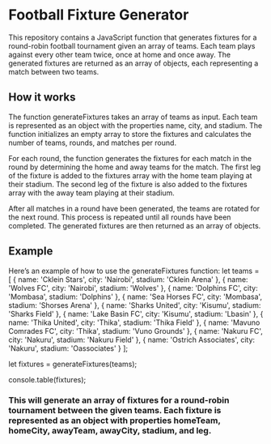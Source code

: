 # Football Fixture Generator
This repository contains a JavaScript function that generates fixtures for a round-robin football tournament given an array of teams. Each team plays against every other team twice, once at home and once away. The generated fixtures are returned as an array of objects, each representing a match between two teams.

## How it works
The function generateFixtures takes an array of teams as input. Each team is represented as an object with the properties name, city, and stadium. The function initializes an empty array to store the fixtures and calculates the number of teams, rounds, and matches per round.

For each round, the function generates the fixtures for each match in the round by determining the home and away teams for the match. The first leg of the fixture is added to the fixtures array with the home team playing at their stadium. The second leg of the fixture is also added to the fixtures array with the away team playing at their stadium.

After all matches in a round have been generated, the teams are rotated for the next round. This process is repeated until all rounds have been completed. The generated fixtures are then returned as an array of objects.

## Example
Here’s an example of how to use the generateFixtures function:
let teams = [
    { name: 'Cklein Stars', city: 'Nairobi', stadium: 'Cklein Arena' },
    { name: 'Wolves FC', city: 'Nairobi', stadium: 'Wolves' },
    { name: 'Dolphins FC', city: 'Mombasa', stadium: 'Dolphins' },
    { name: 'Sea Horses FC', city: 'Mombasa', stadium: 'Shorses Arena' },
    { name: 'Sharks United', city: 'Kisumu', stadium: 'Sharks Field' },
    { name: 'Lake Basin FC', city: 'Kisumu', stadium: 'Lbasin' },
    { name: 'Thika United', city: 'Thika', stadium: 'Thika Field' },
    { name: 'Mavuno Comrades FC', city: 'Thika', stadium: 'Vuno Grounds' },
    { name: 'Nakuru FC', city: 'Nakuru', stadium: 'Nakuru Field' },
    { name: 'Ostrich Associates', city: 'Nakuru', stadium: 'Oassociates' }
];

let fixtures = generateFixtures(teams);

console.table(fixtures);

### This will generate an array of fixtures for a round-robin tournament between the given teams. Each fixture is represented as an object with properties homeTeam, homeCity, awayTeam, awayCity, stadium, and leg.
